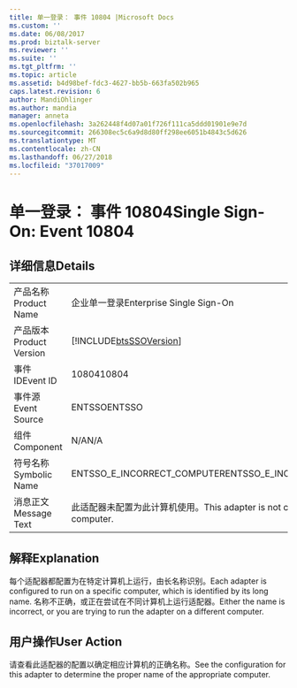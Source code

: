 ```yaml
---
title: 单一登录： 事件 10804 |Microsoft Docs
ms.custom: ''
ms.date: 06/08/2017
ms.prod: biztalk-server
ms.reviewer: ''
ms.suite: ''
ms.tgt_pltfrm: ''
ms.topic: article
ms.assetid: b4d98bef-fdc3-4627-bb5b-663fa502b965
caps.latest.revision: 6
author: MandiOhlinger
ms.author: mandia
manager: anneta
ms.openlocfilehash: 3a262448f4d07a01f726f111ca5ddd01901e9e7d
ms.sourcegitcommit: 266308ec5c6a9d8d80ff298ee6051b4843c5d626
ms.translationtype: MT
ms.contentlocale: zh-CN
ms.lasthandoff: 06/27/2018
ms.locfileid: "37017009"
---
```

# <a name="single-sign-on-event-10804"></a><span data-ttu-id="5bd3f-102">单一登录： 事件 10804</span><span class="sxs-lookup"><span data-stu-id="5bd3f-102">Single Sign-On: Event 10804</span></span>
## <a name="details"></a><span data-ttu-id="5bd3f-103">详细信息</span><span class="sxs-lookup"><span data-stu-id="5bd3f-103">Details</span></span>  
  
|                 |                                                            |
|-----------------|------------------------------------------------------------|
|  <span data-ttu-id="5bd3f-104">产品名称</span><span class="sxs-lookup"><span data-stu-id="5bd3f-104">Product Name</span></span>   |                 <span data-ttu-id="5bd3f-105">企业单一登录</span><span class="sxs-lookup"><span data-stu-id="5bd3f-105">Enterprise Single Sign-On</span></span>                  |
| <span data-ttu-id="5bd3f-106">产品版本</span><span class="sxs-lookup"><span data-stu-id="5bd3f-106">Product Version</span></span> | [!INCLUDE[btsSSOVersion](../includes/btsssoversion-md.md)] |
|    <span data-ttu-id="5bd3f-107">事件 ID</span><span class="sxs-lookup"><span data-stu-id="5bd3f-107">Event ID</span></span>     |                           <span data-ttu-id="5bd3f-108">10804</span><span class="sxs-lookup"><span data-stu-id="5bd3f-108">10804</span></span>                            |
|  <span data-ttu-id="5bd3f-109">事件源</span><span class="sxs-lookup"><span data-stu-id="5bd3f-109">Event Source</span></span>   |                           <span data-ttu-id="5bd3f-110">ENTSSO</span><span class="sxs-lookup"><span data-stu-id="5bd3f-110">ENTSSO</span></span>                           |
|    <span data-ttu-id="5bd3f-111">组件</span><span class="sxs-lookup"><span data-stu-id="5bd3f-111">Component</span></span>    |                            <span data-ttu-id="5bd3f-112">N/A</span><span class="sxs-lookup"><span data-stu-id="5bd3f-112">N/A</span></span>                             |
|  <span data-ttu-id="5bd3f-113">符号名称</span><span class="sxs-lookup"><span data-stu-id="5bd3f-113">Symbolic Name</span></span>  |                <span data-ttu-id="5bd3f-114">ENTSSO_E_INCORRECT_COMPUTER</span><span class="sxs-lookup"><span data-stu-id="5bd3f-114">ENTSSO_E_INCORRECT_COMPUTER</span></span>                 |
|  <span data-ttu-id="5bd3f-115">消息正文</span><span class="sxs-lookup"><span data-stu-id="5bd3f-115">Message Text</span></span>   |     <span data-ttu-id="5bd3f-116">此适配器未配置为此计算机使用。</span><span class="sxs-lookup"><span data-stu-id="5bd3f-116">This adapter is not configured for this computer.</span></span>      |
  
## <a name="explanation"></a><span data-ttu-id="5bd3f-117">解释</span><span class="sxs-lookup"><span data-stu-id="5bd3f-117">Explanation</span></span>  
 <span data-ttu-id="5bd3f-118">每个适配器都配置为在特定计算机上运行，由长名称识别。</span><span class="sxs-lookup"><span data-stu-id="5bd3f-118">Each adapter is configured to run on a specific computer, which is identified by its long name.</span></span> <span data-ttu-id="5bd3f-119">名称不正确，或正在尝试在不同计算机上运行适配器。</span><span class="sxs-lookup"><span data-stu-id="5bd3f-119">Either the name is incorrect, or you are trying to run the adapter on a different computer.</span></span>  
  
## <a name="user-action"></a><span data-ttu-id="5bd3f-120">用户操作</span><span class="sxs-lookup"><span data-stu-id="5bd3f-120">User Action</span></span>  
 <span data-ttu-id="5bd3f-121">请查看此适配器的配置以确定相应计算机的正确名称。</span><span class="sxs-lookup"><span data-stu-id="5bd3f-121">See the configuration for this adapter to determine the proper name of the appropriate computer.</span></span>